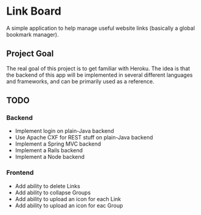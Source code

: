 # Link Board

A simple application to help manage useful website links (basically a global bookmark manager).

## Project Goal
The real goal of this project is to get familiar with Heroku. The idea is that the backend of this app will be
implemented in several different languages and frameworks, and can be primarily used as a reference.

## TODO

### Backend

* Implement login on plain-Java backend
* Use Apache CXF for REST stuff on plain-Java backend
* Implement a Spring MVC backend
* Implement a Rails backend
* Implement a Node backend

### Frontend

* Add ability to delete Links
* Add ability to collapse Groups
* Add ability to upload an icon for each Link
* Add ability to upload an icon for eac Group